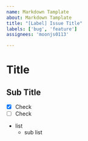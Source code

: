 ```yaml
---
name: Markdown Tamplate
about: Markdown Tamplate
title: "[Label] Issue Title"
labels: ['bug', 'feature']
assignees: 'moonjs0113'

---
```


# Title
## Sub Title

- [x] Check
- [ ] Check

- list
   - sub list
